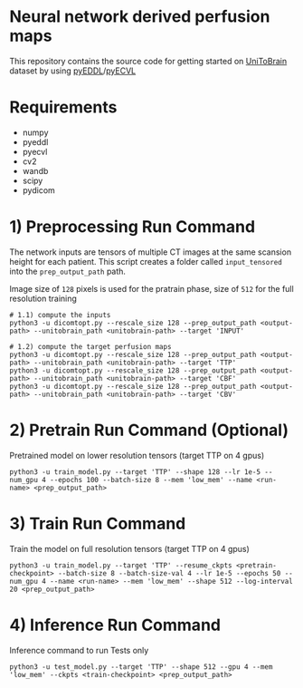 # Neural network derived perfusion maps

This repository contains the source code for getting started on [UniToBrain](https://ieee-dataport.org/open-access/unitobrain) dataset by using [pyEDDL](https://github.com/deephealthproject/pyeddl)/[pyECVL](https://github.com/deephealthproject/pyecvl)

# Requirements
* numpy
* pyeddl
* pyecvl
* cv2
* wandb
* scipy
* pydicom

# 1) Preprocessing Run Command
The network inputs are tensors of multiple CT images at the same scansion height for each patient.
This script creates a folder called `input_tensored` into the `prep_output_path` path.

Image size of `128` pixels is used for the pratrain phase, size of `512` for the full resolution training  

```
# 1.1) compute the inputs
python3 -u dicomtopt.py --rescale_size 128 --prep_output_path <output-path> --unitobrain_path <unitobrain-path> --target 'INPUT'

# 1.2) compute the target perfusion maps
python3 -u dicomtopt.py --rescale_size 128 --prep_output_path <output-path> --unitobrain_path <unitobrain-path> --target 'TTP'
python3 -u dicomtopt.py --rescale_size 128 --prep_output_path <output-path> --unitobrain_path <unitobrain-path> --target 'CBF'
python3 -u dicomtopt.py --rescale_size 128 --prep_output_path <output-path> --unitobrain_path <unitobrain-path> --target 'CBV'
```

# 2) Pretrain Run Command (Optional)
Pretrained model on lower resolution tensors (target TTP on 4 gpus)
```
python3 -u train_model.py --target 'TTP' --shape 128 --lr 1e-5 --num_gpu 4 --epochs 100 --batch-size 8 --mem 'low_mem' --name <run-name> <prep_output_path>
``` 
  
# 3) Train Run Command
Train the model on full resolution tensors (target TTP on 4 gpus)
```
python3 -u train_model.py --target 'TTP' --resume_ckpts <pretrain-checkpoint> --batch-size 8 --batch-size-val 4 --lr 1e-5 --epochs 50 --num_gpu 4 --name <run-name> --mem 'low_mem' --shape 512 --log-interval 20 <prep_output_path>
``` 

# 4) Inference Run Command
Inference command to run Tests only
```
python3 -u test_model.py --target 'TTP' --shape 512 --gpu 4 --mem 'low_mem' --ckpts <train-checkpoint> <prep_output_path>
``` 

